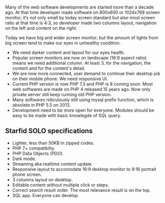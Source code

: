 Many of the web software developments are started more than a decade ago.
At that time developer made software on 800x600 or 1024x768 screen monitor, it’s not only small by today screen standard but also most screen ratio at that time is 4:3, so developer made two columns layout, navigation on the left and content on the right.

Today we have big and wider screen monitor, but the amount of lights from big screen tend to make our eyes in unhealthy condition.
- We need darker content and layout for our eyes health.
- Popular screen monitors are now on landscape (16:9 aspect ratio) means we need additional column. At least 3, for the navigation, the content and for the content's detail.
- We are now more connected, user demand to continue their desktop job on their mobile phone. We need responsive UI.
- Current PHP version is now PHP 7.3 and PHP is 8 coming soon. Most web softwares are made on PHP 4 released 15 years ago. Now only private server still keep running old PHP version.
- Many softwares ridiculously still using mysql prefix function, which is absolete in PHP 5.5 on 2013.
- Development need to be more open for everyone. Modules should be easy to be made with basic knowlegde of SQL query.


## Starfid SOLO specifications
- Lighter, less than 50KB in zipped codes.
- PHP 7+ compatibilty.
- PHP Data Objects (PDO).
- Dark mode.
- Streaming aka realtime content update.
- Responsive layout to accomodate 16:9 desktop monitor to 9:16 portrait phone screen.
- 3 columns layout on desktop.
- Editable content without multiple click or steps.
- Correct search result order. The most relevance result is on the top.
- SQL app. Everyone can develop.